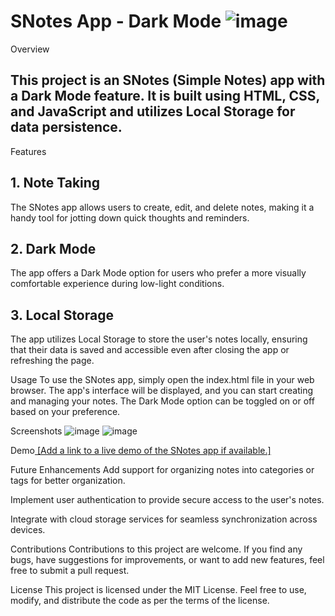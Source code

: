 # SNotes App - Dark Mode  ![image](https://github.com/shaiksajidhussain/Snotes/assets/93574244/2265ba0b-61f7-4be1-bf8a-3779958843f8)

Overview
<h2>This project is an SNotes (Simple Notes) app with a Dark Mode feature. It is built using HTML, CSS, and JavaScript and utilizes Local Storage for data persistence.</h2>
Features
<h2>1. Note Taking</h2>
<p>The SNotes app allows users to create, edit, and delete notes, making it a handy tool for jotting down quick thoughts and reminders.</p>
<h2>2. Dark Mode</h2>
<p>The app offers a Dark Mode option for users who prefer a more visually comfortable experience during low-light conditions.</p>
<h2>3. Local Storage</h2>
<p>The app utilizes Local Storage to store the user's notes locally, ensuring that their data is saved and accessible even after closing the app or refreshing the page.</p>
Usage
To use the SNotes app, simply open the index.html file in your web browser. The app's interface will be displayed, and you can start creating and managing your notes. The Dark Mode option can be toggled on or off based on your preference.

Screenshots
![image](https://github.com/shaiksajidhussain/Snotes/assets/93574244/bb5a7803-59cf-4460-9a0b-9eba7e244977)
![image](https://github.com/shaiksajidhussain/Snotes/assets/93574244/b4350fc8-108f-4703-9fb6-c87ac7ca3a32)



Demo[
[Add a link to a live demo of the SNotes app if available.]](https://shaiksajidhussain.github.io/Snotes/)

Future Enhancements
Add support for organizing notes into categories or tags for better organization.

Implement user authentication to provide secure access to the user's notes.

Integrate with cloud storage services for seamless synchronization across devices.

Contributions
Contributions to this project are welcome. If you find any bugs, have suggestions for improvements, or want to add new features, feel free to submit a pull request.

License
This project is licensed under the MIT License. Feel free to use, modify, and distribute the code as per the terms of the license.
